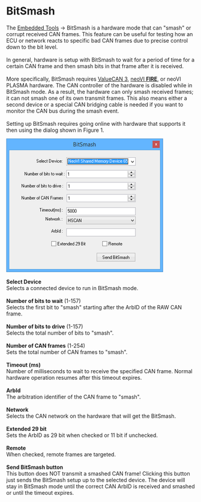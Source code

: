# BitSmash

The [Embedded Tools](./) -> BitSmash is a hardware mode that can "smash" or corrupt received CAN frames. This feature can be useful for testing how an ECU or network reacts to specific bad CAN frames due to precise control down to the bit level.\
\
In general, hardware is setup with BitSmash to wait for a period of time for a certain CAN frame and then smash bits in that frame after it is received.\
\
More specifically, BitSmash requires [ValueCAN 3](../../vehicle-network-interface-hardware/vehicle-network-interface-hardware-valuecan.md), [neoVI **FIRE**](../../vehicle-network-interface-hardware/vehicle-network-interface-hardware-neovi-fire/), or neoVI PLASMA hardware. The CAN controller of the hardware is disabled while in BitSmash mode. As a result, the hardware can only smash received frames; it can not smash one of its own transmit frames. This also means either a second device or a special CAN bridging cable is needed if you want to monitor the CAN bus during the smash event.\
\
Setting up BitSmash requires going online with hardware that supports it then using the dialog shown in Figure 1.

![Figure 1: Use the BitSmash dialog after taking Vehicle Spy online with ICS hardware.](../../.gitbook/assets/BitSmash.gif)

**Select Device**\
Selects a connected device to run in BitSmash mode.\
\
**Number of bits to wait** (1-157)\
Selects the first bit to "smash" starting after the ArbID of the RAW CAN frame.\
\
**Number of bits to drive** (1-157)\
Selects the total number of bits to "smash".\
\
**Number of CAN frames** (1-254)\
Sets the total number of CAN frames to "smash".\
\
**Timeout (ms)**\
Number of milliseconds to wait to receive the specified CAN frame. Normal hardware operation resumes after this timeout expires.\
\
**ArbId**\
The arbitration identifier of the CAN frame to "smash".\
\
**Network**\
Selects the CAN network on the hardware that will get the BitSmash.\
\
**Extended 29 bit**\
Sets the ArbID as 29 bit when checked or 11 bit if unchecked.\
\
**Remote**\
When checked, remote frames are targeted.\
\
**Send BitSmash button**\
This button does NOT transmit a smashed CAN frame! Clicking this button just sends the BitSmash setup up to the selected device. The device will stay in BitSmash mode until the correct CAN ArbID is received and smashed or until the timeout expires.
